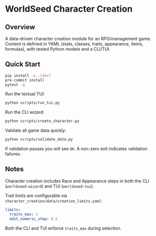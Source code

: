 # WorldSeed Character Creation

## Overview
A data-driven character creation module for an RPG/management game. Content is defined in YAML (stats, classes, traits, appearance, items, formulas), with tested Python models and a CLI/TUI.

## Quick Start
```bash
pip install -e .[dev]
pre-commit install
pytest -q
```

Run the textual TUI:

```bash
python scripts/run_tui.py
```

Run the CLI wizard:

```bash
python scripts/create_character.py
```

Validate all game data quickly:

```bash
python scripts/validate_data.py
```

If validation passes you will see `OK`. A non-zero exit indicates validation failures.

## Notes
Character creation includes Race and Appearance steps in both the CLI (`worldseed-wizard`) and TUI (`worldseed-tui`).

Trait limits are configurable via `character_creation/data/creation_limits.yaml`:

```yaml
limits:
  traits_max: 2
  edit_numeric_step: 0.5
```

Both the CLI and TUI enforce `traits_max` during selection.
